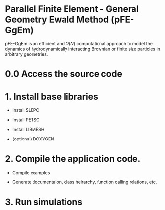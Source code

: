 # Parallel Finite Element - General Geometry Ewald Method (pFE-GgEm)

pFE-GgEm is an efficient and $O(N)$ computational approach
to model the dynamics of hydrodynamically interacting Brownian or finite size particles in 
arbitrary geometries.

# 0.0 Access the source code


# 1. Install base libraries

* Install SLEPC

* Install PETSC

* Install LIBMESH

* (optional) DOXYGEN

# 2. Compile the application code.

* Compile examples

* Generate documentaion, class heirarchy, function calling relations, etc. 

# 3. Run simulations

